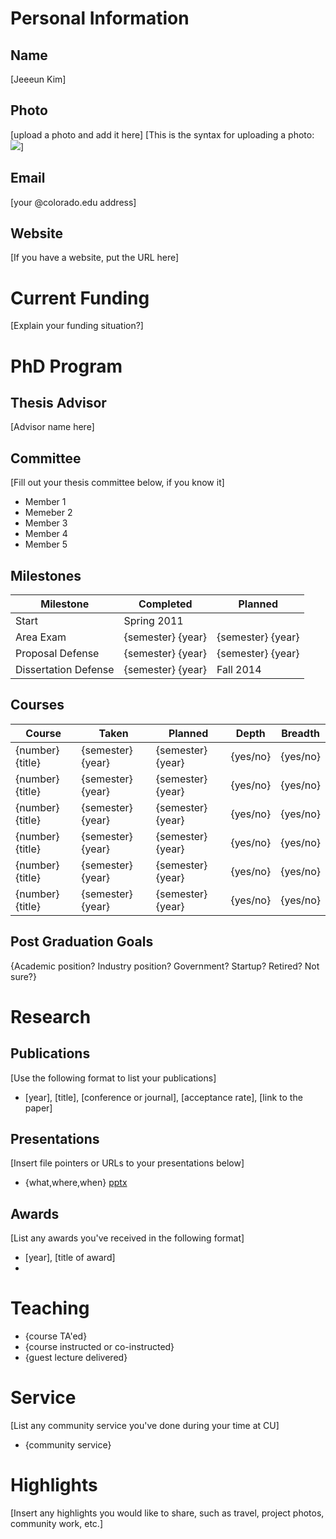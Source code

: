 # Personal Information

## Name
[Jeeeun Kim]

## Photo
[upload a photo and add it here]
[This is the syntax for uploading a photo: ![](images/profile.png)]

## Email
[your @colorado.edu address]

## Website
[If you have a website, put the URL here]

# Current Funding
[Explain your funding situation?]

# PhD Program

## Thesis Advisor
[Advisor name here]

## Committee 
[Fill out your thesis committee below, if you know it]

* Member 1 
* Memeber 2
* Member 3
* Member 4 
* Member 5

## Milestones

| Milestone            | Completed         | Planned           |         
| -------------------- | ----------------- | ----------------- |
| Start                | Spring 2011       |                   |
| Area Exam            | {semester} {year} | {semester} {year} |
| Proposal Defense     | {semester} {year} | {semester} {year} |
| Dissertation Defense | {semester} {year} | Fall 2014         |

## Courses

| Course           | Taken             | Planned            | Depth    | Breadth | 
| ---------------- | ----------------- | ------------------ | -------- | ------- |
| {number} {title} | {semester} {year} | {semester} {year}  | {yes/no} | {yes/no}|
| {number} {title} | {semester} {year} | {semester} {year}  | {yes/no} | {yes/no}|
| {number} {title} | {semester} {year} | {semester} {year}  | {yes/no} | {yes/no}|
| {number} {title} | {semester} {year} | {semester} {year}  | {yes/no} | {yes/no}|
| {number} {title} | {semester} {year} | {semester} {year}  | {yes/no} | {yes/no}|
| {number} {title} | {semester} {year} | {semester} {year}  | {yes/no} | {yes/no}|

## Post Graduation Goals

{Academic position? Industry position? Government? Startup? Retired? Not sure?}

# Research

## Publications
[Use the following format to list your publications]

* [year], [title], [conference or journal], [acceptance rate], [link to the paper]

## Presentations
[Insert file pointers or URLs to your presentations below]
* {what,where,when} [pptx](files/presentation-file.pptx)
      
## Awards
[List any awards you've received in the following format]

* [year], [title of award]
* 

# Teaching

* {course TA'ed}
* {course instructed or co-instructed}
* {guest lecture delivered}

# Service
[List any community service you've done during your time at CU]

* {community service}

# Highlights
[Insert any highlights you would like to share, such as travel, project photos, community work, etc.]

